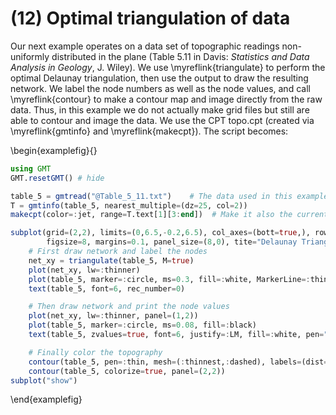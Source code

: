 # (12) Optimal triangulation of data

Our next example operates on a data set of topographic readings non-uniformly distributed in the plane
(Table 5.11 in Davis: *Statistics and Data Analysis in Geology*, J. Wiley). We use \myreflink{triangulate}
to perform the optimal Delaunay triangulation, then use the output to draw the resulting network.
We label the node numbers as well as the node values, and call \myreflink{contour} to make a contour
map and image directly from the raw data. Thus, in this example we do not actually make grid files
but still are able to contour and image the data. We use the CPT topo.cpt (created via \myreflink{gmtinfo}
and \myreflink{makecpt}). The script becomes:

\begin{examplefig}{}
```julia
using GMT
GMT.resetGMT() # hide

table_5 = gmtread("@Table_5_11.txt")    # The data used in this example
T = gmtinfo(table_5, nearest_multiple=(dz=25, col=2))
makecpt(color=:jet, range=T.text[1][3:end])  # Make it also the current cmap

subplot(grid=(2,2), limits=(0,6.5,-0.2,6.5), col_axes=(bott=true,), row_axes=(left=true,),
        figsize=8, margins=0.1, panel_size=(8,0), tite="Delaunay Triangulation")
	# First draw network and label the nodes
	net_xy = triangulate(table_5, M=true)
	plot(net_xy, lw=:thinner)
	plot(table_5, marker=:circle, ms=0.3, fill=:white, MarkerLine=:thinnest)
	text(table_5, font=6, rec_number=0)

	# Then draw network and print the node values
	plot(net_xy, lw=:thinner, panel=(1,2))
	plot(table_5, marker=:circle, ms=0.08, fill=:black)
	text(table_5, zvalues=true, font=6, justify=:LM, fill=:white, pen="", clearance="1p", offset=("6p",0), noclip=true)

	# Finally color the topography
	contour(table_5, pen=:thin, mesh=(:thinnest,:dashed), labels=(dist=2.5,), panel=(2,1))
	contour(table_5, colorize=true, panel=(2,2))
subplot("show")
```
\end{examplefig}
